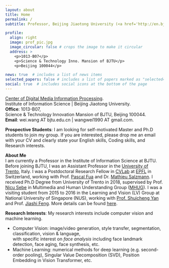 ```yaml
---
layout: about
title: Home
permalink: /
subtitle: Professor, Beijing Jiaotong University (<a href='http://en.bjtu.edu.cn/'>BJTU</a>).

profile:
  align: right
  image: prof_pic.jpg
  image_circular: false # crops the image to make it circular
  address: >
    <p>1013-B07</p>
    <p>Science & Technology Inno. Mansion of BJTU</p>
    <p>Beijing 100044</p>

news: true  # includes a list of news items
selected_papers: false # includes a list of papers marked as "selected={true}"
social: true  # includes social icons at the bottom of the page
---
```

<a href='http://mepro.bjtu.edu.cn/'>Center of Digital Media Information Processing</a>. <br />
Institute of Information Science | Beijing Jiaotong University. <br />
**Office**: 1013-B07, <br />
Science & Technology Innovation Mansion of BJTU, Beijing 100044. <br />
**Email**: wei.wang AT bjtu.edu.cn | wangwei1990 AT gmail.com. <br />

**Prospective Students**: I am looking for self-motivated Master and Ph.D students to join my group. 
If you are interested, please drop me an email with your CV and clearly state your English skills, Coding skills, and Research interests.


**About Me** <br />
I am currently a Professor in the Institute of Information Science at BJTU.
Before joining BJTU, I was an Assistant Professor in the [University of Trento](https://www.unitn.it/en), Italy. 
I was a Postdoctoral Research Fellow in [CVLab](https://cvlab.epfl.ch/) at [EPFL](https://www.epfl.ch/en/) in Switzerland, working with Prof. [Pascal Fua](https://people.epfl.ch/cgi-bin/people?id=112366&op=bio&lang=en&cvlang=en) and Dr. [Mathieu Salzmann](https://people.epfl.ch/cgi-bin/people?id=119864&op=bio&lang=en&cvlang=en).
I received Ph.D Degree from University of Trento in 2018, supervised by Prof. [Nicu Sebe](http://disi.unitn.it/~sebe/) in Multimedia and Human Understanding Group ([MHUG](http://mhug.disi.unitn.it/#/)).
I was a visiting student from 2015 to 2016 in the Learning and Vision (LV) Group at National University of Singapore (NUS), working with [Prof. Shuicheng Yan](https://www.ece.nus.edu.sg/stfpage/eleyans/) and Prof. [Jiashi Feng](https://sites.google.com/site/jshfeng/).
More details can be found [here](/cv/).

**Research Interests**:
My research interests include computer vision and machine learning. <br />
- Computer Vision: image/video generation, style transfer, segmentation, classification, vision & language, <br />
with specific interest on *face analysis* including face landmark detection, face aging, face synthesis, etc. <br />
- Machine Learning: numerical methods for deep learning (e.g. second-order pooling), Singular Value Decomposition (SVD), Position Embedding in Vision Transformer, etc. <br />


